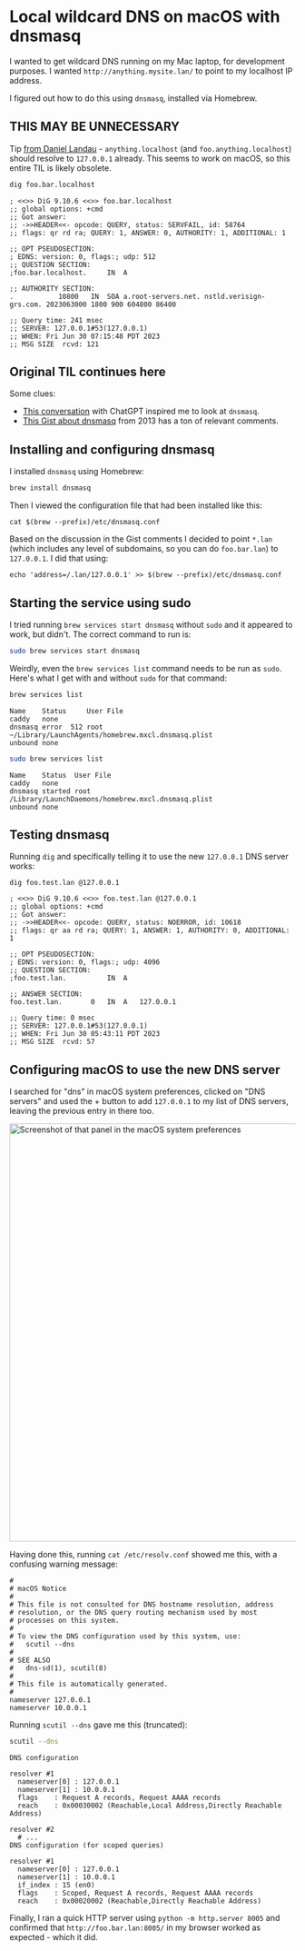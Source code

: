 # Local wildcard DNS on macOS with dnsmasq

I wanted to get wildcard DNS running on my Mac laptop, for development purposes. I wanted `http://anything.mysite.lan/` to point to my localhost IP address. 

I figured out how to do this using `dnsmasq`, installed via Homebrew.

## THIS MAY BE UNNECESSARY

Tip [from Daniel Landau](https://social.treehouse.systems/@daniel/110633567689976666) - `anything.localhost` (and `foo.anything.localhost`) should resolve to `127.0.0.1` already. This seems to work on macOS, so this entire TIL is likely obsolete.

```bash
dig foo.bar.localhost
```
```
; <<>> DiG 9.10.6 <<>> foo.bar.localhost
;; global options: +cmd
;; Got answer:
;; ->>HEADER<<- opcode: QUERY, status: SERVFAIL, id: 58764
;; flags: qr rd ra; QUERY: 1, ANSWER: 0, AUTHORITY: 1, ADDITIONAL: 1

;; OPT PSEUDOSECTION:
; EDNS: version: 0, flags:; udp: 512
;; QUESTION SECTION:
;foo.bar.localhost.		IN	A

;; AUTHORITY SECTION:
.			10800	IN	SOA	a.root-servers.net. nstld.verisign-grs.com. 2023063000 1800 900 604800 86400

;; Query time: 241 msec
;; SERVER: 127.0.0.1#53(127.0.0.1)
;; WHEN: Fri Jun 30 07:15:48 PDT 2023
;; MSG SIZE  rcvd: 121
```

## Original TIL continues here

Some clues:

- [This conversation](https://gist.github.com/simonw/07632d0154f5761119dc02ea8243d3dd) with ChatGPT inspired me to look at `dnsmasq`.
- [This Gist about dnsmasq](https://gist.github.com/ogrrd/5831371) from 2013 has a ton of relevant comments.

## Installing and configuring dnsmasq

I installed `dnsmasq` using Homebrew:
```bash
brew install dnsmasq
```
Then I viewed the configuration file that had been installed like this:
```
cat $(brew --prefix)/etc/dnsmasq.conf
```
Based on the discussion in the Gist comments I decided to point `*.lan` (which includes any level of subdomains, so you can do `foo.bar.lan`) to `127.0.0.1`. I did that using:
```
echo 'address=/.lan/127.0.0.1' >> $(brew --prefix)/etc/dnsmasq.conf
```

## Starting the service using sudo

I tried running `brew services start dnsmasq` without `sudo` and it appeared to work, but didn't. The correct command to run is:
```bash
sudo brew services start dnsmasq
```
Weirdly, even the `brew services list` command needs to be run as `sudo`. Here's what I get with and without `sudo` for that command:

```bash
brew services list
```
```
Name    Status     User File
caddy   none            
dnsmasq error  512 root ~/Library/LaunchAgents/homebrew.mxcl.dnsmasq.plist
unbound none
```
```bash
sudo brew services list
```
```
Name    Status  User File
caddy   none         
dnsmasq started root /Library/LaunchDaemons/homebrew.mxcl.dnsmasq.plist
unbound none
```

## Testing dnsmasq

Running `dig` and specifically telling it to use the new `127.0.0.1` DNS server works:
```bas
dig foo.test.lan @127.0.0.1
```
```
; <<>> DiG 9.10.6 <<>> foo.test.lan @127.0.0.1
;; global options: +cmd
;; Got answer:
;; ->>HEADER<<- opcode: QUERY, status: NOERROR, id: 10618
;; flags: qr aa rd ra; QUERY: 1, ANSWER: 1, AUTHORITY: 0, ADDITIONAL: 1

;; OPT PSEUDOSECTION:
; EDNS: version: 0, flags:; udp: 4096
;; QUESTION SECTION:
;foo.test.lan.			IN	A

;; ANSWER SECTION:
foo.test.lan.		0	IN	A	127.0.0.1

;; Query time: 0 msec
;; SERVER: 127.0.0.1#53(127.0.0.1)
;; WHEN: Fri Jun 30 05:43:11 PDT 2023
;; MSG SIZE  rcvd: 57
```
## Configuring macOS to use the new DNS server

I searched for "dns" in macOS system preferences, clicked on "DNS servers" and used the + button to add `127.0.0.1` to my list of DNS servers, leaving the previous entry in there too.

<img width="736" alt="Screenshot of that panel in the macOS system preferences" src="https://github.com/simonw/til/assets/9599/ea91b822-1762-4b61-b966-9242b29ee5be">

Having done this, running `cat /etc/resolv.conf` showed me this, with a confusing warning message:

```
#
# macOS Notice
#
# This file is not consulted for DNS hostname resolution, address
# resolution, or the DNS query routing mechanism used by most
# processes on this system.
#
# To view the DNS configuration used by this system, use:
#   scutil --dns
#
# SEE ALSO
#   dns-sd(1), scutil(8)
#
# This file is automatically generated.
#
nameserver 127.0.0.1
nameserver 10.0.0.1
```
Running `scutil --dns` gave me this (truncated):

```bash
scutil --dns
```
```
DNS configuration

resolver #1
  nameserver[0] : 127.0.0.1
  nameserver[1] : 10.0.0.1
  flags    : Request A records, Request AAAA records
  reach    : 0x00030002 (Reachable,Local Address,Directly Reachable Address)

resolver #2
  # ...
DNS configuration (for scoped queries)

resolver #1
  nameserver[0] : 127.0.0.1
  nameserver[1] : 10.0.0.1
  if_index : 15 (en0)
  flags    : Scoped, Request A records, Request AAAA records
  reach    : 0x00020002 (Reachable,Directly Reachable Address)
```
Finally, I ran a quick HTTP server using `python -m http.server 8005` and confirmed that `http://foo.bar.lan:8005/` in my browser worked as expected - which it did.
